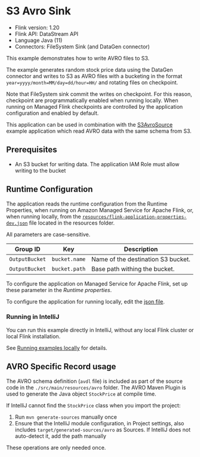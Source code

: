 # S3 Avro Sink

* Flink version: 1.20
* Flink API: DataStream API
* Language Java (11)
* Connectors: FileSystem Sink (and DataGen connector)

This example demonstrates how to write AVRO files to S3.

The example generates random stock price data using the DataGen connector and writes to S3 as AVRO files with
a bucketing in the format `year=yyyy/month=MM/day=dd/hour=HH/` and rotating files on checkpoint.

Note that FileSystem sink commit the writes on checkpoint. For this reason, checkpoint are programmatically enabled when running locally.
When running on Managed Flink checkpoints are controlled by the application configuration and enabled by default.

This application can be used in combination with the [S3AvroSource](../S3AvroSource) example application which read AVRO data with the same schema from S3.

## Prerequisites

* An S3 bucket for writing data. The application IAM Role must allow writing to the bucket


## Runtime Configuration

The application reads the runtime configuration from the Runtime Properties, when running on Amazon Managed Service for Apache Flink,
or, when running locally, from the [`resources/flink-application-properties-dev.json`](resources/flink-application-properties-dev.json) file located in the resources folder.

All parameters are case-sensitive.

| Group ID       | Key           | Description                        | 
|----------------|---------------|------------------------------------|
| `OutputBucket` | `bucket.name` | Name of the destination S3 bucket. |
| `OutputBucket` | `bucket.path` | Base path withing the bucket.      |

To configure the application on Managed Service for Apache Flink, set up these parameter in the *Runtime properties*.

To configure the application for running locally, edit the [json file](resources/flink-application-properties-dev.json).

### Running in IntelliJ

You can run this example directly in IntelliJ, without any local Flink cluster or local Flink installation.

See [Running examples locally](../running-examples-locally.md) for details.

## AVRO Specific Record usage

The AVRO schema definition (`avdl` file) is included as part of the source code in the `./src/main/resources/avro` folder.
The AVRO Maven Plugin is used to generate the Java object `StockPrice` at compile time.

If IntelliJ cannot find the `StockPrice` class when you import the project:
1. Run `mvn generate-sources` manually once
2. Ensure that the IntelliJ module configuration, in Project settings, also includes `target/generated-sources/avro` as Sources. If IntelliJ does not auto-detect it, add the path manually

These operations are only needed once.
